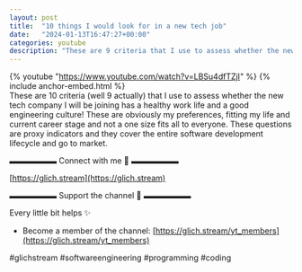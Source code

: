 ```yaml
---
layout: post
title:  "10 things I would look for in a new tech job"
date:   "2024-01-13T16:47:27+00:00"
categories: youtube
description: "These are 9 criteria that I use to assess whether the new tech company I will be joining has a healthy work life and a good engineering culture"
---
```

{% youtube  "https://www.youtube.com/watch?v=LBSu4dfTZjI" %}
{% include anchor-embed.html %}
<br />
These are 10 criteria (well 9 actually) that I use to assess whether the new tech company I will be joining has a healthy work life and a good engineering culture! These are obviously my preferences, fitting my life and current career stage and not a one size fits all to everyone. These questions are proxy indicators and they cover the entire software development lifecycle and go to market.

▬▬▬▬▬▬ Connect with me 👋 ▬▬▬▬▬▬

[https://glich.stream](https://glich.stream)

▬▬▬▬▬▬ Support the channel 💜 ▬▬▬▬▬▬

Every little bit helps ✨
- Become a member of the channel: [https://glich.stream/yt_members](https://glich.stream/yt_members)

#glichstream #softwareengineering #programming #coding
